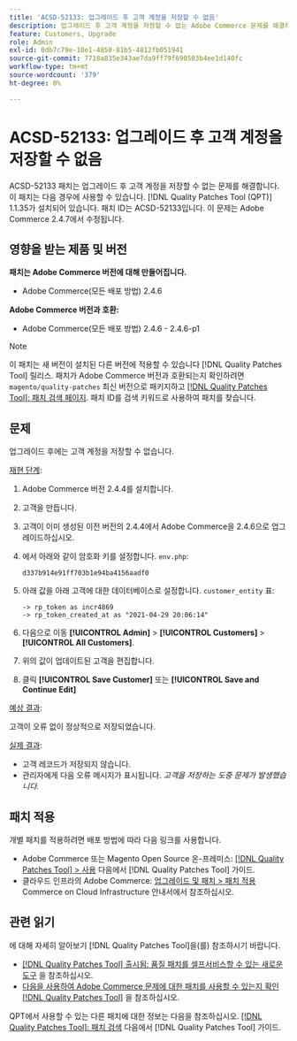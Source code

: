 ```yaml
---
title: 'ACSD-52133: 업그레이드 후 고객 계정을 저장할 수 없음'
description: 업그레이드 후 고객 계정을 저장할 수 없는 Adobe Commerce 문제를 해결하려면 ACSD-52133 패치를 적용합니다.
feature: Customers, Upgrade
role: Admin
exl-id: 0db7c79e-10e1-4850-81b5-4812fb051941
source-git-commit: 7718a835e343ae7da9ff79f690503b4ee1d140fc
workflow-type: tm+mt
source-wordcount: '379'
ht-degree: 0%

---
```


# ACSD-52133: 업그레이드 후 고객 계정을 저장할 수 없음

ACSD-52133 패치는 업그레이드 후 고객 계정을 저장할 수 없는 문제를 해결합니다. 이 패치는 다음 경우에 사용할 수 있습니다. [!DNL Quality Patches Tool (QPT)] 1.1.35가 설치되어 있습니다. 패치 ID는 ACSD-52133입니다. 이 문제는 Adobe Commerce 2.4.7에서 수정됩니다.

## 영향을 받는 제품 및 버전

**패치는 Adobe Commerce 버전에 대해 만들어집니다.**

* Adobe Commerce(모든 배포 방법) 2.4.6

**Adobe Commerce 버전과 호환:**

* Adobe Commerce(모든 배포 방법) 2.4.6 - 2.4.6-p1

>[!NOTE]
>
>이 패치는 새 버전이 설치된 다른 버전에 적용할 수 있습니다 [!DNL Quality Patches Tool] 릴리스. 패치가 Adobe Commerce 버전과 호환되는지 확인하려면 `magento/quality-patches` 최신 버전으로 패키지하고 [[!DNL Quality Patches Tool]: 패치 검색 페이지](https://experienceleague.adobe.com/tools/commerce-quality-patches/index.html). 패치 ID를 검색 키워드로 사용하여 패치를 찾습니다.

## 문제

업그레이드 후에는 고객 계정을 저장할 수 없습니다.

<u>재현 단계</u>:

1. Adobe Commerce 버전 2.4.4를 설치합니다.
1. 고객을 만듭니다.
1. 고객이 이미 생성된 이전 버전의 2.4.4에서 Adobe Commerce을 2.4.6으로 업그레이드하십시오.
1. 에서 아래와 같이 암호화 키를 설정합니다. `env.php`:

   `d337b914e91ff703b1e94ba4156aadf0`

1. 아래 값을 아래 고객에 대한 데이터베이스로 설정합니다. `customer_entity` 표:

   ```
   -> rp_token as incr4869
   -> rp_token_created_at as "2021-04-29 20:06:14"
   ```

1. 다음으로 이동 **[!UICONTROL Admin]** > **[!UICONTROL Customers]** > **[!UICONTROL All Customers]**.
1. 위의 값이 업데이트된 고객을 편집합니다.
1. 클릭 **[!UICONTROL Save Customer]** 또는 **[!UICONTROL Save and Continue Edit]**

<u>예상 결과</u>:

고객이 오류 없이 정상적으로 저장되었습니다.

<u>실제 결과</u>:

* 고객 레코드가 저장되지 않습니다.
* 관리자에게 다음 오류 메시지가 표시됩니다. *고객을 저장하는 도중 문제가 발생했습니다.*

## 패치 적용

개별 패치를 적용하려면 배포 방법에 따라 다음 링크를 사용합니다.

* Adobe Commerce 또는 Magento Open Source 온-프레미스: [[!DNL Quality Patches Tool] > 사용](https://experienceleague.adobe.com/docs/commerce-operations/tools/quality-patches-tool/usage.html) 다음에서 [!DNL Quality Patches Tool] 가이드.
* 클라우드 인프라의 Adobe Commerce: [업그레이드 및 패치 > 패치 적용](https://experienceleague.adobe.com/docs/commerce-cloud-service/user-guide/develop/upgrade/apply-patches.html) Commerce on Cloud Infrastructure 안내서에서 참조하십시오.

## 관련 읽기

에 대해 자세히 알아보기 [!DNL Quality Patches Tool]을(를) 참조하시기 바랍니다.

* [[!DNL Quality Patches Tool] 출시됨: 품질 패치를 셀프서비스할 수 있는 새로운 도구](/help/announcements/adobe-commerce-announcements/magento-quality-patches-released-new-tool-to-self-serve-quality-patches.md) 을 참조하십시오.
* [다음을 사용하여 Adobe Commerce 문제에 대한 패치를 사용할 수 있는지 확인 [!DNL Quality Patches Tool]](/help/support-tools/patches-available-in-qpt-tool/check-patch-for-magento-issue-with-magento-quality-patches.md) 을 참조하십시오.

QPT에서 사용할 수 있는 다른 패치에 대한 정보는 다음을 참조하십시오. [[!DNL Quality Patches Tool]: 패치 검색](https://experienceleague.adobe.com/tools/commerce-quality-patches/index.html) 다음에서 [!DNL Quality Patches Tool] 가이드.
